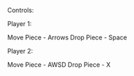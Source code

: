 Controls:

Player 1:

Move Piece - Arrows
Drop Piece - Space

Player 2:

Move Piece - AWSD
Drop Piece - X